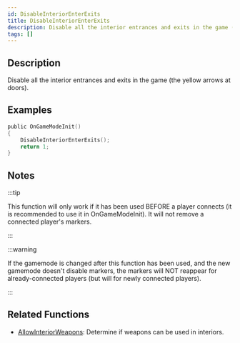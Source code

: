 ```yaml
---
id: DisableInteriorEnterExits
title: DisableInteriorEnterExits
description: Disable all the interior entrances and exits in the game (the yellow arrows at doors).
tags: []
---
```


## Description

Disable all the interior entrances and exits in the game (the yellow arrows at doors).

## Examples

```c
public OnGameModeInit()
{
    DisableInteriorEnterExits();
    return 1;
}
```

## Notes

:::tip

This function will only work if it has been used BEFORE a player connects (it is recommended to use it in OnGameModeInit). It will not remove a connected player's markers.

:::

:::warning

If the gamemode is changed after this function has been used, and the new gamemode doesn't disable markers, the markers will NOT reappear for already-connected players (but will for newly connected players).

:::

## Related Functions

- [AllowInteriorWeapons](AllowInteriorWeapons): Determine if weapons can be used in interiors.
